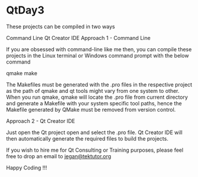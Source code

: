 # QtDay3
These projects can be compiled in two ways

Command Line
Qt Creator IDE
Approach 1 - Command Line

If you are obsessed with command-line like me then, you can compile these projects in the Linux terminal or Windows command prompt with the below command

qmake make

The Makefiles must be generated with the .pro files in the respective project as the path of qmake and qt tools might vary from one system to other. When you run qmake, qmake will locate the .pro file from current directory and generate a Makefile with your system specific tool paths, hence the Makefile generated by QMake must be removed from version control.

Approach 2 - Qt Creator IDE

Just open the Qt project open and select the .pro file. Qt Creator IDE will then automatically generate the required files to build the projects.

If you wish to hire me for Qt Consulting or Training purposes, please feel free to drop an email to jegan@tektutor.org

Happy Coding !!!
